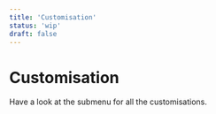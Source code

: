 ```yaml
---
title: 'Customisation'
status: 'wip'
draft: false
---
```


# Customisation

Have a look at the submenu for all the customisations.
